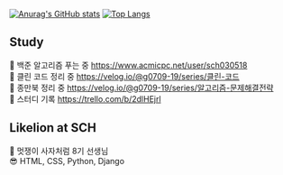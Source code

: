 [![Anurag's GitHub stats](https://github-readme-stats.vercel.app/api?username=g0709-19&theme=radical&locale=kr)](https://github.com/anuraghazra/github-readme-stats)
[![Top Langs](https://github-readme-stats.vercel.app/api/top-langs/?username=g0709-19&layout=compact&locale=kr)](https://github.com/anuraghazra/github-readme-stats)

## Study
📖 백준 알고리즘 푸는 중 https://www.acmicpc.net/user/sch030518  
📖 클린 코드 정리 중 https://velog.io/@g0709-19/series/클린-코드  
📖 종만북 정리 중 https://velog.io/@g0709-19/series/알고리즘-문제해결전략  
👬 스터디 기록 https://trello.com/b/2dlHEjrl

## Likelion at SCH
🦁 멋쟁이 사자처럼 8기 선생님  
😎 HTML, CSS, Python, Django  
